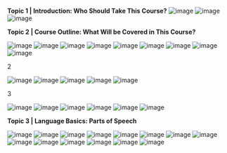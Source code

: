 **Topic 1 | Introduction: Who Should Take This Course?**
![image](https://github.com/princit/Communication-and-Soft-Skills/assets/29123911/eafb44dc-8f47-444e-978f-073afe669de4)
![image](https://github.com/princit/Communication-and-Soft-Skills/assets/29123911/7b1ac755-c79f-4b17-9d62-a7aebf2dc5f5)
![image](https://github.com/princit/Communication-and-Soft-Skills/assets/29123911/73181dd4-73f4-4275-ba45-4c79fa4d3dc9)

**Topic 2 | Course Outline: What Will be Covered in This Course?**

![image](https://github.com/princit/Communication-and-Soft-Skills/assets/29123911/67270a5e-03b4-43ba-9f9f-010751501b53)
![image](https://github.com/princit/Communication-and-Soft-Skills/assets/29123911/580cce44-9d42-47e6-a1c6-86c7605f112a)
![image](https://github.com/princit/Communication-and-Soft-Skills/assets/29123911/fd27807e-7bfb-4174-bbdf-ef1b2139fd58)
![image](https://github.com/princit/Communication-and-Soft-Skills/assets/29123911/5457f1d9-5532-44e5-a805-e54dbf0ebf5f)
![image](https://github.com/princit/Communication-and-Soft-Skills/assets/29123911/18287414-a2dc-4385-866a-37b4d39a1fe9)
![image](https://github.com/princit/Communication-and-Soft-Skills/assets/29123911/dcd61aeb-a479-4dc2-8b9a-6640b6f5fa79)
![image](https://github.com/princit/Communication-and-Soft-Skills/assets/29123911/0c1d1fe0-c858-493a-8de5-568d92e6872a)
![image](https://github.com/princit/Communication-and-Soft-Skills/assets/29123911/0cd5f1ca-df2b-4915-8138-358aee13fb8d)
![image](https://github.com/princit/Communication-and-Soft-Skills/assets/29123911/c0c010ad-d647-4543-8cc3-bdcd5a977f98)

2 

![image](https://github.com/princit/Communication-and-Soft-Skills/assets/29123911/1f8455a9-51f6-4a9b-8c06-e4682ec4c470)
![image](https://github.com/princit/Communication-and-Soft-Skills/assets/29123911/4dc6246e-a601-4770-aa97-37dbc8693771)
![image](https://github.com/princit/Communication-and-Soft-Skills/assets/29123911/fab3414b-5106-4a32-b975-bc32ff5bfe35)
![image](https://github.com/princit/Communication-and-Soft-Skills/assets/29123911/8dc0b2d2-850b-4c76-aee7-50cdb93992e2)
![image](https://github.com/princit/Communication-and-Soft-Skills/assets/29123911/8570e41a-2a5d-4edc-98af-aefadacdffdc)

3

![image](https://github.com/princit/Communication-and-Soft-Skills/assets/29123911/3679bbca-0f9d-473e-b3b0-897f9bca43b5)
![image](https://github.com/princit/Communication-and-Soft-Skills/assets/29123911/1f0cc936-e196-47ab-9868-d48b4ee1b821)
![image](https://github.com/princit/Communication-and-Soft-Skills/assets/29123911/cd962b78-cb52-4601-a4bf-9f728768c32d)
![image](https://github.com/princit/Communication-and-Soft-Skills/assets/29123911/35109602-98ee-4ac4-8c2e-c02f39f9256b)
![image](https://github.com/princit/Communication-and-Soft-Skills/assets/29123911/addd789e-2b75-433b-8a31-8ff1d1be5da3)
![image](https://github.com/princit/Communication-and-Soft-Skills/assets/29123911/c8455835-e58d-4e9c-80e2-db5e8708b7f0)

**Topic 3 | Language Basics: Parts of Speech**

![image](https://github.com/princit/Communication-and-Soft-Skills/assets/29123911/a9a435ed-d703-4b22-b982-39837e7d9738)
![image](https://github.com/princit/Communication-and-Soft-Skills/assets/29123911/4b8f5b1f-abb9-46ee-863b-499089047dad)
![image](https://github.com/princit/Communication-and-Soft-Skills/assets/29123911/2bcff69e-e266-44bb-9099-92ac875caf4c)
![image](https://github.com/princit/Communication-and-Soft-Skills/assets/29123911/f088914c-ecbd-4783-911d-43dc3d562308)
![image](https://github.com/princit/Communication-and-Soft-Skills/assets/29123911/d4c279db-f3fe-44d3-85b3-72fe1f8a411c)
![image](https://github.com/princit/Communication-and-Soft-Skills/assets/29123911/95f3cced-6310-46cb-a708-8aa2aa68f746)
![image](https://github.com/princit/Communication-and-Soft-Skills/assets/29123911/d95fb1b4-e06a-4b6e-85dd-636206c79548)
![image](https://github.com/princit/Communication-and-Soft-Skills/assets/29123911/81eed187-e9b1-496e-92fa-cd3023a69e31)
![image](https://github.com/princit/Communication-and-Soft-Skills/assets/29123911/39b56e3e-1ea4-49f0-a77a-883c4b896f02)
![image](https://github.com/princit/Communication-and-Soft-Skills/assets/29123911/fb45c386-35e7-447c-9a7e-00819a9566c8)
![image](https://github.com/princit/Communication-and-Soft-Skills/assets/29123911/78a6d838-aee2-40cd-8083-27a4639a490c)
![image](https://github.com/princit/Communication-and-Soft-Skills/assets/29123911/e7ddc694-453d-4eda-b975-f7f16ac60631)
![image](https://github.com/princit/Communication-and-Soft-Skills/assets/29123911/24acfcce-0f59-4f3f-a89a-0a4752619331)
![image](https://github.com/princit/Communication-and-Soft-Skills/assets/29123911/66341f88-bcf7-4e7e-9342-dae8a9839854)



